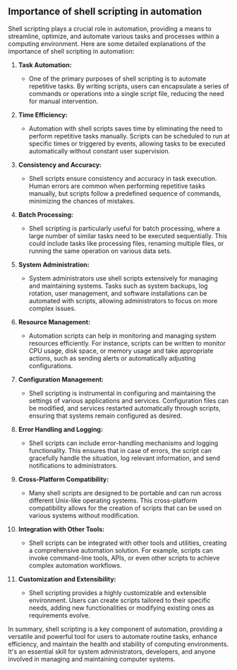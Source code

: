 ## Importance of shell scripting in automation
Shell scripting plays a crucial role in automation, providing a means to streamline, optimize, and automate various tasks
and processes within a computing environment. Here are some detailed explanations of the importance of shell scripting in
automation:

1. **Task Automation:**
   - One of the primary purposes of shell scripting is to automate repetitive tasks. By writing scripts, users can encapsulate
    a series of commands or operations into a single script file, reducing the need for manual intervention.

2. **Time Efficiency:**
   - Automation with shell scripts saves time by eliminating the need to perform repetitive tasks manually. Scripts can be 
   scheduled to run at specific times or triggered by events, allowing tasks to be executed automatically without constant user supervision.

3. **Consistency and Accuracy:**
   - Shell scripts ensure consistency and accuracy in task execution. Human errors are common when performing repetitive 
   tasks manually, but scripts follow a predefined sequence of commands, minimizing the chances of mistakes.

4. **Batch Processing:**
   - Shell scripting is particularly useful for batch processing, where a large number of similar tasks need to be executed 
   sequentially. This could include tasks like processing files, renaming multiple files, or running the same operation on various data sets.

5. **System Administration:**
   - System administrators use shell scripts extensively for managing and maintaining systems. Tasks such as system backups, 
   log rotation, user management, and software installations can be automated with scripts, allowing administrators to focus on more complex issues.

6. **Resource Management:**
   - Automation scripts can help in monitoring and managing system resources efficiently. For instance, scripts can be written 
   to monitor CPU usage, disk space, or memory usage and take appropriate actions, such as sending alerts or automatically adjusting configurations.

7. **Configuration Management:**
   - Shell scripting is instrumental in configuring and maintaining the settings of various applications and services. Configuration
    files can be modified, and services restarted automatically through scripts, ensuring that systems remain configured as desired.

8. **Error Handling and Logging:**
   - Shell scripts can include error-handling mechanisms and logging functionality. This ensures that in case of errors, the script
    can gracefully handle the situation, log relevant information, and send notifications to administrators.

9. **Cross-Platform Compatibility:**
   - Many shell scripts are designed to be portable and can run across different Unix-like operating systems. This cross-platform
    compatibility allows for the creation of scripts that can be used on various systems without modification.

10. **Integration with Other Tools:**
    - Shell scripts can be integrated with other tools and utilities, creating a comprehensive automation solution. For example,
     scripts can invoke command-line tools, APIs, or even other scripts to achieve complex automation workflows.

11. **Customization and Extensibility:**
    - Shell scripting provides a highly customizable and extensible environment. Users can create scripts tailored to their 
    specific needs, adding new functionalities or modifying existing ones as requirements evolve.

In summary, shell scripting is a key component of automation, providing a versatile and powerful tool for users to automate 
routine tasks, enhance efficiency, and maintain the health and stability of computing environments. It's an essential skill 
for system administrators, developers, and anyone involved in managing and maintaining computer systems.
